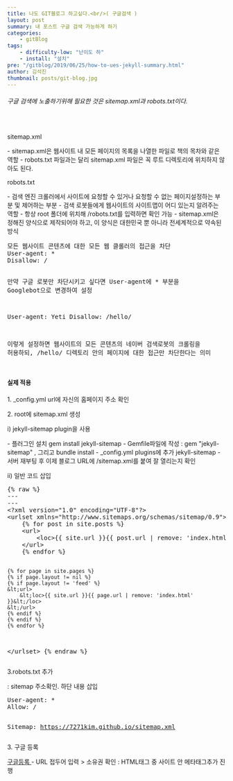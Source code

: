 ```yaml
---
title: 나도 GIT블로그 하고싶다.<br/>( 구글검색 )
layout: post
summary: 내 포스트 구글 검색 가능하게 하기 
categories: 
    - gitBlog
tags: 
    - difficulty-low: "난이도 하"
    - install: "설치"
pre: "/gitblog/2019/06/25/how-to-ues-jekyll-summary.html"
author: 김석진
thumbnail: posts/git-blog.jpg
---
```

######  구글 검색에 노출하기위해 필요한 것은 sitemap.xml과 robots.txt이다.
<br>
<p class="bold-text">sitemap.xml</p>
 - sitemap.xml은 웹사이트 내 모든 페이지의 목록을 나열한 파일로 책의 목차와 같은 역할
 - robots.txt 파일과는 달리 sitemap.xml 파일은 꼭 루트 디렉토리에 위치하지 않아도 된다.
 
<p class="bold-text">robots.txt</p>
 - 검색 엔진 크롤러에서 사이트에 요청할 수 있거나 요청할 수 없는 페이지설정하는 부분 및 제어하는 부분
 - 검색 로봇들에게 웹사이트의 사이트맵이 어디 있는지 알려주는 역할
 - 항상 root 폴더에 위치해 /robots.txt를 입력하면 확인 가능
 - sitemap.xml은 정해진 양식으로 제작되어야 하고, 이 양식은 대한민국 뿐 아니라 전세계적으로 약속된 방식
<pre>
모든 웹사이트 콘텐츠에 대한 모든 웹 클롤러의 접근을 차단
User-agent: *
Disallow: /

만약 구글 로봇만 차단시키고 싶다면 User-agent에 * 부분을 Googlebot으로 변경하여 설정

User-agent: Yeti
Disallow: /hello/

이렇게 설정하면 웹사이트의 모든 콘텐츠의 네이버 검색로봇의 크롤링을 허용하되, /hello/  디렉토리 안의 페이지에 대한 접근만 차단한다는 의미

</pre>

#### 실제 적용
<p class="bold-text">1. _config.yml url에 자신의 홈페이지 주소 확인</p>
<p class="bold-text">2. root에 sitemap.xml 생성</p>
<p class="bold-text"> i) jekyll-sitemap plugin을 사용</p>
 - 플러그인 설치 gem install jekyll-sitemap
 - Gemfile파일에 작성 : gem "jekyll-sitemap" , 그리고 bundle install
 - _config.yml plugins에 추가 jekyll-sitemap
 - 서버 재부팅 후 이제 블로그 URL에 /sitemap.xml를 붙여 잘 열리는지 확인
 <br>
<p class="bold-text"> ii) 일반 코드 삽입</p>
<pre>
{% raw %}
---
---
&lt;?xml version="1.0" encoding="UTF-8"?>
&lt;urlset xmlns="http://www.sitemaps.org/schemas/sitemap/0.9">
    {% for post in site.posts %}
    &lt;url>
        &lt;loc>{{ site.url }}{{ post.url | remove: 'index.html' }}&lt;/loc>
    &lt;/url>
    {% endfor %}

    {% for page in site.pages %}
    {% if page.layout != nil %}
    {% if page.layout != 'feed' %}
    &lt;url>
        &lt;loc>{{ site.url }}{{ page.url | remove: 'index.html' }}&lt;/loc>
    &lt;/url>
    {% endif %}
    {% endif %}
    {% endfor %}
&lt;/urlset>
{% endraw %}
</pre>

<p class="bold-text">3.robots.txt 추가 </p>
: sitemap 주소확인. 하단 내용 삽입
<pre>
User-agent: *
Allow: /

Sitemap: https://7271kim.github.io/sitemap.xml
</pre>
<p class="bold-text">3. 구글 등록</p>
<a href="https://search.google.com/search-console/about?hl=ko&utm_source=wmx&utm_medium=wmx-welcome" target="_blank"> 구글등록 </a> 
 - URL 접두어 입력 > 소유권 확인 : HTML태그 중 사이트 안 메타태그추가 진행

	
	
